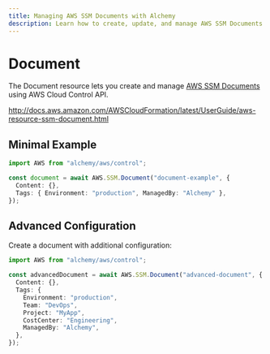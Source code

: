 ```yaml
---
title: Managing AWS SSM Documents with Alchemy
description: Learn how to create, update, and manage AWS SSM Documents using Alchemy Cloud Control.
---
```


# Document

The Document resource lets you create and manage [AWS SSM Documents](https://docs.aws.amazon.com/ssm/latest/userguide/) using AWS Cloud Control API.

http://docs.aws.amazon.com/AWSCloudFormation/latest/UserGuide/aws-resource-ssm-document.html

## Minimal Example

```ts
import AWS from "alchemy/aws/control";

const document = await AWS.SSM.Document("document-example", {
  Content: {},
  Tags: { Environment: "production", ManagedBy: "Alchemy" },
});
```

## Advanced Configuration

Create a document with additional configuration:

```ts
import AWS from "alchemy/aws/control";

const advancedDocument = await AWS.SSM.Document("advanced-document", {
  Content: {},
  Tags: {
    Environment: "production",
    Team: "DevOps",
    Project: "MyApp",
    CostCenter: "Engineering",
    ManagedBy: "Alchemy",
  },
});
```

